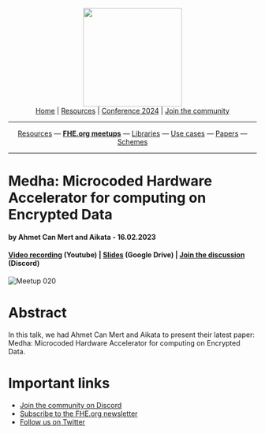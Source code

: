 <!-- Main header navigation -->
<p align="center">
  <img width="200" src="https://user-images.githubusercontent.com/5758427/180978488-db825482-5a58-4c7c-9589-c494a6f0be04.png"><br/>
  <a href="https://fhe-org.github.io">Home</a> | <a href="https://fhe-org.github.io/resources">Resources</a> | <a href="https://fhe-org.github.io/conferences/conference-2024/">Conference 2024</a> | <a href="https://fhe-org.github.io/community">Join the community</a>
</p>
<hr/>
<!-- /Main header navigation -->

<!-- Resource categories links -->
<p align="center">
  <a href="https://fhe-org.github.io/resources">Resources</a>
  —
  <a href="https://fhe-org.github.io/meetups"><b>FHE.org meetups</b></a>
  —
  <a href="https://fhe-org.github.io/resources/libraries">Libraries</a>
  —
  <a href="https://fhe-org.github.io/resources/use-cases">Use cases</a>
  —
  <a href="https://fhe-org.github.io/resources/papers">Papers</a>
  —
  <a href="https://fhe-org.github.io/resources/schemes">Schemes</a>
</p>
<hr/>
<!-- /Resource categories links -->

# Medha: Microcoded Hardware Accelerator for computing on Encrypted Data 
#### by Ahmet Can Mert and Aikata - 16.02.2023
#### <a href="https://www.youtube.com/watch?v=nVEBt5efG20">Video recording</a> (Youtube) | <a href="https://drive.google.com/file/d/1zy_MkpqoWW3R_lwFBQKMOK_HEoH4G-Ug/view?usp=sharing">Slides</a> (Google Drive) | <a href="https://discord.fhe.org">Join the discussion</a> (Discord)

![Meetup 020](https://github.com/FHE-org/fhe-org.github.io/assets/37557436/6bbc4383-1734-490e-81ef-a01b3e037f5c)

# Abstract

In this talk, we had Ahmet Can Mert and Aikata to present their latest paper: Medha: Microcoded Hardware Accelerator for computing on Encrypted Data.

# Important links
- <a href="https://discord.fhe.org">Join the community on Discord</a>
- <a href="https://fheorg.substack.com">Subscribe to the FHE.org newsletter</a>
- <a href="https://twitter.com/fhe_org">Follow us on Twitter</a>
